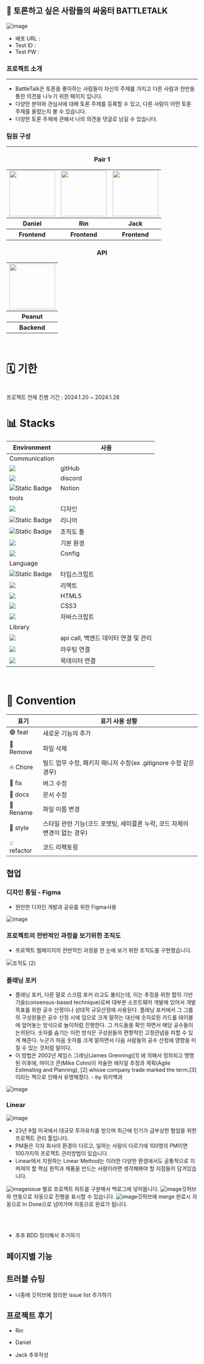 ## 🥊 토론하고 싶은 사람들의 싸움터 BATTLETALK

![image](https://github.com/MOBI-BattleTalk/BattleTalk/assets/110034416/e07a6034-8a5f-405d-8285-7016b23d7bbd)

- 배포 URL :
- Test ID :
- Test PW :

### 프로젝트 소개

---

- BattleTalk은 토론을 좋아하는 사람들이 자신의 주제를 가지고 다른 사람과 찬반을 통한 의견을 나누기 위한 페이지 입니다.
- 다양한 분야와 관심사에 대해 토론 주제를 등록할 수 있고, 다른 사람이 어떤 토론 주제를 올렸는지 볼 수 있습니다.
- 다양한 토론 주제에 관해서 나의 의견을 댓글로 남길 수 있습니다.

### 팀원 구성

---

<div>
    <h3 style="text-align: center;">Pair 1</h3>
    <table style="margin-left: auto; margin-right: auto;">
      <tr>
        <td>
          <a href="https://github.com/LeeDaeGyeong">
            <img src="" width="120px" height="120px"/>
          </a>  
        </td>
        <td>
          <a href="https://github.com/kiminn">
            <img src="" width="120px" height="120px"/>
          </a>  
        </td>
        <td>
          <a href="https://github.com/HeesikK">
            <img src="" width="120px" height="120px"/>
          </a>  
        </td>
      </tr>
      <tr>
        <th>Daniel</th>
        <th>Rin</th>
        <th>Jack</th>
      </tr>
      <tr>
        <th>Frontend</th>
        <th>Frontend</th>
        <th>Frontend</th>
      </tr>
    </table>
    <h3 style="text-align: center;">API</h3>
    <table style="margin-left: auto; margin-right: auto;">
      <tr>
        <td>
          <a href="#">
            <img src="https://github.com/Manners-Maketh-Market/MMM/assets/134191817/65047608-1ef6-44a1-b743-7a1b329ec7fb" width="120px" height="120px"/>
          </a>  
        </td>
      </tr>
      <tr>
        <th>Peanut</th>
      </tr>
      <tr>
        <th>Backend</th>
      </tr>
    </table>
</div>

<br />
<h1>🗓️ 기한</h1>
<br />
프로젝트 전체 진행 기간 : 2024.1.20 ~ 2024.1.28

<br />
<h1>📊 Stacks</h1>

| Environment                                                                                                                                 | 사용                                 |
| ------------------------------------------------------------------------------------------------------------------------------------------- | ------------------------------------ |
| Communication                                                                                                                               |                                      |
| <img src="https://img.shields.io/badge/GitHub-000000?style=flat-square&logo=github&logoColor=white">                                        | gitHub                               |
| <img src="https://img.shields.io/badge/discord-5865F2?style=flat-square&logo=discord&logoColor=white">                                      | discord                              |
| ![Static Badge](https://img.shields.io/badge/Notion%20-%20lightgrey)                                                                        | Notion                               |
| tools                                                                                                                                       |                                      |
| <img src="https://img.shields.io/badge/figma-F24E1E?style=flat-square&logo=figma&logoColor=white">                                          | 디자인                               |
| ![Static Badge](https://img.shields.io/badge/Linear%20-%20darkblue)                                                                         | 리니어                               |
| ![Static Badge](https://img.shields.io/badge/draw.io%20-%20orange)                                                                          | 조직도 툴                            |
| <img src="https://img.shields.io/badge/Visual%20Studio%20Code-007ACC.svg?&style=for-the-badge&logo=Visual%20Studio%20Code&logoColor=white"> | 기본 환경                            |
| <img src="https://img.shields.io/badge/NPM-CB3837?style=flat-square&logo=npm&logoColor=white">                                              | Config                               |
| Language                                                                                                                                    |                                      |
| ![Static Badge](https://img.shields.io/badge/TypeScript-skyblue)                                                                            | 타입스크립트                         |
| <img src="https://img.shields.io/badge/react-61DAFB?style=flat-square&logo=react&logoColor=white">                                          | 리액트                               |
| <img src="https://img.shields.io/badge/HTML5-E34F26?style=flat-square&logo=html5&logoColor=white">                                          | HTML5                                |
| <img src="https://img.shields.io/badge/CSS3-1572B6?style=flat-square&logo=css3cript&logoColor=white">                                       | CSS3                                 |
| <img src="https://img.shields.io/badge/JavaScript-F7DF1E?style=flat-square&logo=javascript&logoColor=white">                                | 자바스크립트                         |
| Library                                                                                                                                     |                                      |
| <img src="https://img.shields.io/badge/React%20Query-FF4154?style=flat-square&logo=reactquery&logoColor=white">                             | api call, 백엔드 데이터 연결 및 관리 |
| <img src="https://img.shields.io/badge/React%20Router-CA4245?style=flat-square&logo=reactrouter&logoColor=white">                           | 라우팅 연결                          |
| <img src="https://img.shields.io/badge/msw-orange?style=flat-square&logoColor=white">                                                       | 목데이터 연결                        |

<br />
<h1>📝 Convention</h1>

| 표기        | 표기 사용 상황                                                             |
| ----------- | -------------------------------------------------------------------------- |
| 🟢 feat     | 새로운 기능의 추가                                                         |
| 🔴 Remove   | 파일 삭제                                                                  |
| 🔥 Chore    | 빌드 업무 수정, 패키지 매니저 수정(ex .gitignore 수정 같은 경우)           |
| 🐞 fix      | 버그 수정                                                                  |
| 📂 docs     | 문서 수정                                                                  |
| 🔖 Rename   | 파일 이름 변경                                                             |
| 🎁 style    | 스타일 관련 기능(코드 포맷팅, 세미콜론 누락, 코드 자체의 변경이 없는 경우) |
| 💡 refactor | 코드 리펙토링                                                              |

## 협업

### 디자인 통일 - Figma

- 원만한 디자인 개발과 공유를 위한 Figma사용

![image](https://github.com/MOBI-BattleTalk/BattleTalk/assets/110034416/6e8c3108-3991-4499-ab10-5b203ad3b81e)

### 프로젝트의 전반적인 과정을 보기위한 조직도

- 프로젝트 웹페이지의 전반적인 과정을 한 눈에 보기 위한 조직도를 구현했습니다.

![조직도 (2)](https://github.com/MOBI-BattleTalk/BattleTalk/assets/110034416/d505a7f6-af0e-4458-bd55-b7e606bea2ee)

### 플래닝 포커

- 플래닝 포커, 다른 말로 스크럼 포커 라고도 불리는데, 이는 추정을 위한 합의 기반 기술(consensus-based technique)로써 대부분 소프트웨어 개발에 있어서 개발 목표를 위한 공수 산정이나 상대적 규모산정에 사용된다. 플래닝 포커에서 그 그룹의 구성원들은 공수 산정 시에 입으로 크게 말하는 대신에 숫자로된 카드를 테이블에 엎어놓는 방식으로 놀이처럼 진행한다. 그 카드들을 확인 하면서 해당 공수들이 논의된다. 숫자를 숨기는 이런 방식은 구성원들의 편향적인 고정관념을 피할 수 있게 해준다. 누군가 처음 숫자를 크게 말하면서 다음 사람들의 공수 산정에 영향을 미칠 수 있는 것처럼 말이다.
- 이 방법은 2002년 제임스 그레닝(James Grenning)[1] 에 의해서 정의되고 명명된 이후에, 마이크 콘(Mike Cohn)이 저술한 애자일 추정과 계획(Agile Estimating and Planning), [2] whose company trade marked the term.[3] 이라는 책으로 인해서 유명해졌다. -
  by 위키백과

![image](https://github.com/MOBI-BattleTalk/BattleTalk/assets/110034416/11a365ca-b9e8-4d18-982b-95a336bc2eab)

### Linear

![image](https://github.com/MOBI-BattleTalk/BattleTalk/assets/110034416/3b8ce0b0-fe8e-4cc3-bcf0-fd2d23e69647)

- 23년 9월 미국에서 대규모 투자유치를 받으며 최근에 인기가 급부상한 협업을 위한 프로젝트 관리 툴입니다.
- PM들은 각자 회사의 환경이 다르고, 일하는 사람이 다르기에 100명의 PM이면 100가지의 프로젝트 관리방법이 있습니다.
- Linear에서 지원하는 Linear Method는 이러한 다양한 환경에서도 공통적으로 지켜져야 할 핵심 원칙과 제품을 만드는 사람이라면 생각해봐야 할 지점들이 담겨있습니다.

![image](https://github.com/MOBI-BattleTalk/BattleTalk/assets/110034416/baf9a5f9-79ad-4115-8c25-126152111cf7)issue 별로 프로젝트 파트를 구분해서 백로그에 넣어둡니다.
![image](https://github.com/MOBI-BattleTalk/BattleTalk/assets/110034416/fba5c589-7902-4849-8f3d-23a8e81752c8)깃허브와 연동으로 자동으로 진행을 표시할 수 있습니다.
![image](https://github.com/MOBI-BattleTalk/BattleTalk/assets/110034416/c12ca156-8ca0-40d9-bb2a-057e868610a6)깃허브에 merge 완료시 자동으로 In Done으로 넘어가며 자동으로 완료가 됩니다.

<br /><br />

- 추후 BDD 정리해서 추가하기
  <br />

## 페이지별 기능

## 트러블 슈팅

- 나중에 깃허브에 정리한 issue list 추가하기

## 프로젝트 후기

- Rin

- Daniel

- Jack
  추후작성
